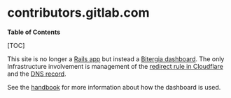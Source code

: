 # contributors.gitlab.com

**Table of Contents**

[TOC]

This site is no longer a [Rails app](https://gitlab.com/gitlab-com/gitlab-contributors) but instead a [Bitergia dashboard](https://bitergia.com/). The only Infrastructure involvement is management of the [redirect rule in Cloudflare](https://ops.gitlab.net/gitlab-com/gl-infra/config-mgmt/-/blob/main/environments/gprd/cloudflare-redirects.tf) and the [DNS record](https://ops.gitlab.net/gitlab-com/gl-infra/config-mgmt/-/blob/main/environments/dns/gitlab_com.auto.tfvars.json).

See the [handbook](https://about.gitlab.com/handbook/marketing/developer-relations/contributor-success/community-contributors-workflows.html#sts=Bitergia%20dashboards) for more information about how the dashboard is used.
